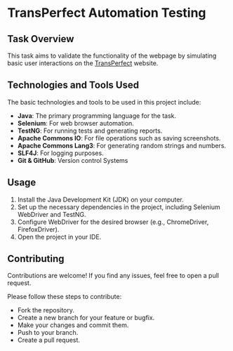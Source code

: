 # TransPerfect Automation Testing

## Task Overview

This task aims to validate the functionality of the webpage by simulating basic user interactions on the [TransPerfect](https://www.transperfect.com/) website.

## Technologies and Tools Used

The basic technologies and tools to be used in this project include:

- **Java**: The primary programming language for the task.
- **Selenium**: For web browser automation.
- **TestNG**: For running tests and generating reports.
- **Apache Commons IO**: For file operations such as saving screenshots.
- **Apache Commons Lang3**: For generating random strings and numbers.
- **SLF4J**: For logging purposes.
- **Git & GitHub**: Version control Systems

## Usage

1. Install the Java Development Kit (JDK) on your computer.
2. Set up the necessary dependencies in the project, including Selenium WebDriver and TestNG.
3. Configure WebDriver for the desired browser (e.g., ChromeDriver, FirefoxDriver).
4. Open the project in your IDE.

## Contributing

Contributions are welcome! If you find any issues, feel free to open a pull request.

Please follow these steps to contribute:

- Fork the repository.
- Create a new branch for your feature or bugfix.
- Make your changes and commit them.
- Push to your branch.
- Create a pull request.

